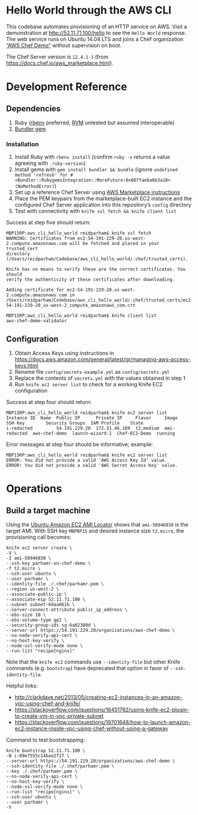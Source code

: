 # Hello World through the AWS CLI

This codebase automates provisioning of an HTTP service on AWS. Visit a demonstration at http://52.11.71.100/hello to see the `Hello World` response. The web service runs on Ubuntu 14.04 LTS and joins a Chef organization [“AWS Chef Demo”](https://54.191.229.20/organizations/aws-chef-demo) without supervision on boot.

The Chef Server version is `12.4.1-1` (from https://docs.chef.io/aws_marketplace.html).

# Development Reference

## Dependencies

1. Ruby ([rbenv](https://github.com/rbenv/rbenv) preferred; [RVM](https://rvm.io/) untested but assumed interoperable)
2. [Bundler gem](http://bundler.io/)

### Installation

1. Install Ruby with `rbenv install` (confirm `ruby -v` returns a value agreeing with `.ruby-version`)
2. Install gems with `gem install bundler && bundle` (ignore `undefined method 'refresh' for #<Bundler::RubygemsIntegration::MoreFuture:0x007faeba0b3a18> (NoMethodError)`)
3. Set up a reference Chef Server using [AWS Marketplace instructions](https://docs.chef.io/aws_marketplace.html)
4. Place the PEM keypairs from the marketplace-built EC2 instance and the configured Chef Server application into this repository’s `config` directory
5. Test with connectivity with `knife ssl fetch && knife client list`

Success at step five should return:

```
MBP15RP:aws_cli_hello_world reidparham$ knife ssl fetch
WARNING: Certificates from ec2-54-191-229-20.us-west-2.compute.amazonaws.com will be fetched and placed in your trusted_cert
directory (/Users/reidparham/Codebase/aws_cli_hello_world/.chef/trusted_certs).

Knife has no means to verify these are the correct certificates. You should
verify the authenticity of these certificates after downloading.

Adding certificate for ec2-54-191-229-20.us-west-2.compute.amazonaws.com in /Users/reidparham/Codebase/aws_cli_hello_world/.chef/trusted_certs/ec2-54-191-229-20_us-west-2_compute_amazonaws_com.crt

MBP15RP:aws_cli_hello_world reidparham$ knife client list
aws-chef-demo-validator
```

## Configuration

1. Obtain Access Keys using instructions in https://docs.aws.amazon.com/general/latest/gr/managing-aws-access-keys.html
2. Rename file `config/secrets-example.yml` as `config/secrets.yml`
3. Replace the contents of `secrets.yml` with the values obtained in step 1
4. Run `knife ec2 server list` to check for a working Knife EC2 configuration

Success at step four should return:

```
MBP15RP:aws_cli_hello_world reidparham$ knife ec2 server list
Instance ID  Name  Public IP      Private IP     Flavor     Image         SSH Key        Security Groups  IAM Profile    State
i-redacted         54.191.229.20  172.31.46.169  t2.medium  ami-redacted  aws-chef-demo  launch-wizard-1  Chef-EC2-Demo  running
```

Error messages at step four should be informative; example:

```
MBP15RP:aws_cli_hello_world reidparham$ knife ec2 server list
ERROR: You did not provide a valid 'AWS Access Key Id' value.
ERROR: You did not provide a valid 'AWS Secret Access Key' value.
```

# Operations

## Build a target machine

Using the [Ubuntu Amazon EC2 AMI Locator](https://cloud-images.ubuntu.com/locator/ec2/) shows that `ami-50946030` is the target AMI. With SSH key `MBPRP15` and desired instance size `t2.micro`, the provisioning call becomes:

```
knife ec2 server create \
-V \
-I ami-50946030 \
--ssh-key parhamr-on-chef-demo \
-f t2.micro \
--ssh-user ubuntu \
--user parhamr \
--identity-file ./.chef/parhamr.pem \
--region us-west-2 \
--associate-public-ip \
--associate-eip 52.11.71.100 \
--subnet subnet-6daa661b \
--server-connect-attribute public_ip_address \
--ebs-size 10 \
--ebs-volume-type gp2 \
--security-group-ids sg-6a02380d \
--server-url https://54.191.229.20/organizations/aws-chef-demo \
--no-node-verify-api-cert \
--no-host-key-verify \
--node-ssl-verify-mode none \
--run-list "recipe[nginx]"
```

Note that the `knife ec2` commands use `--identity-file` but other Knife commands (e.g. `bootstrap`) have deprecated that option in favor of `--ssh-identity-file`.


Helpful links:

 - http://clarkdave.net/2013/05/creating-ec2-instances-in-an-amazon-vpc-using-chef-and-knife/
 - https://stackoverflow.com/questions/16451762/using-knife-ec2-plugin-to-create-vm-in-vpc-private-subnet
 - https://stackoverflow.com/questions/19701648/how-to-launch-amazon-ec2-instance-inside-vpc-using-chef-without-using-a-gateway

Command to test bootstrapping:

```
knife bootstrap 52.11.71.100 \
-N i-09e7555c14bae2f27 \
--server-url https://54.191.229.20/organizations/aws-chef-demo \
--ssh-identity-file ./.chef/parhamr.pem \
--key ./.chef/parhamr.pem \
--no-node-verify-api-cert \
--no-host-key-verify \
--node-ssl-verify-mode none \
--run-list "recipe[nginx]" \
--ssh-user ubuntu \
--user parhamr \
-V
```

